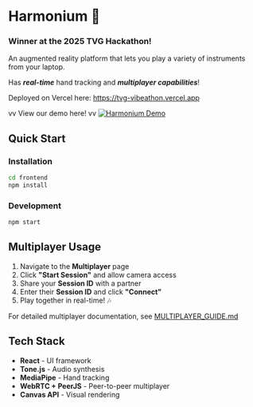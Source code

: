 # Harmonium 🎵

### Winner at the 2025 TVG Hackathon!

An augmented reality platform that lets you play a variety of instruments from your laptop.

Has ***real-time*** hand tracking and ***multiplayer capabilities***!

Deployed on Vercel here: https://tvg-vibeathon.vercel.app

vv   View our demo here!   vv
<a href="https://www.youtube.com/watch?v=mPMlWaZJMw0" target="_blank" rel="noopener noreferrer">
  <img src="https://img.youtube.com/vi/mPMlWaZJMw0/maxresdefault.jpg" alt="Harmonium Demo" style="max-width: 100%;">
</a>


## Quick Start

### Installation
```bash
cd frontend
npm install
```

### Development
```bash
npm start
```

## Multiplayer Usage

1. Navigate to the **Multiplayer** page
2. Click **"Start Session"** and allow camera access
3. Share your **Session ID** with a partner
4. Enter their **Session ID** and click **"Connect"**
5. Play together in real-time! 🎶

For detailed multiplayer documentation, see [MULTIPLAYER_GUIDE.md](./MULTIPLAYER_GUIDE.md)

## Tech Stack

- **React** - UI framework
- **Tone.js** - Audio synthesis
- **MediaPipe** - Hand tracking
- **WebRTC + PeerJS** - Peer-to-peer multiplayer
- **Canvas API** - Visual rendering
